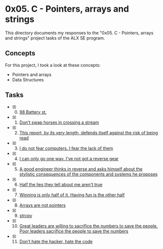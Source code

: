# 0x05. C - Pointers, arrays and strings
This directory documents my responses to the "0x05. C - Pointers, arrays and strings" project tasks of the ALX SE program. 

## Concepts

  For this project, I took a look at these concepts:
  - Pointers and arrays
  - Data Structures

## Tasks
- [x] 0. [98 Battery st.](https://github.com/terrymk99/alx-low_level_programming/blob/master/0x05-pointers_arrays_strings/0-reset_to_98.c)
- [x] 1. [ Don't swap horses in crossing a stream](https://github.com/terrymk99/alx-low_level_programming/blob/master/0x05-pointers_arrays_strings/1-swap.c)
- [x] 2. [This report, by its very length, defends itself against the risk of being read](https://github.com/terrymk99/alx-low_level_programming/blob/master/0x05-pointers_arrays_strings/2-strlen.c)
- [x] 3. [I do not fear computers. I fear the lack of them](https://github.com/terrymk99/alx-low_level_programming/blob/master/0x05-pointers_arrays_strings/3-puts.c)
- [x] 4. [I can only go one way. I've not got a reverse gear](https://github.com/terrymk99/alx-low_level_programming/blob/master/0x05-pointers_arrays_strings/4-print_rev.c)
- [x] 5. [A good engineer thinks in reverse and asks himself about the stylistic consequences of the components and systems he proposes](https://github.com/terrymk99/alx-low_level_programming/blob/master/0x05-pointers_arrays_strings/5-rev_string.c)
- [x] 6. [Half the lies they tell about me aren't true](https://github.com/terrymk99/alx-low_level_programming/blob/master/0x05-pointers_arrays_strings/6-puts2.c)
- [x] 7. [Winning is only half of it. Having fun is the other half](https://github.com/terrymk99/alx-low_level_programming/blob/master/0x05-pointers_arrays_strings/7-puts_half.c)
- [x] 8. [Arrays are not pointers](https://github.com/terrymk99/alx-low_level_programming/blob/master/0x05-pointers_arrays_strings/8-print_array.c)
- [x] 9. [strcpy](https://github.com/terrymk99/alx-low_level_programming/blob/master/0x05-pointers_arrays_strings/9-strcpy.c)
- [x] 10. [Great leaders are willing to sacrifice the numbers to save the people. Poor leaders sacrifice the people to save the numbers](https://github.com/terrymk99/alx-low_level_programming/blob/master/0x05-pointers_arrays_strings/100-atoi.c)
- [x] 11. [Don't hate the hacker, hate the code](https://github.com/terrymk99/alx-low_level_programming/blob/master/0x05-pointers_arrays_strings/101-keygen.c)

